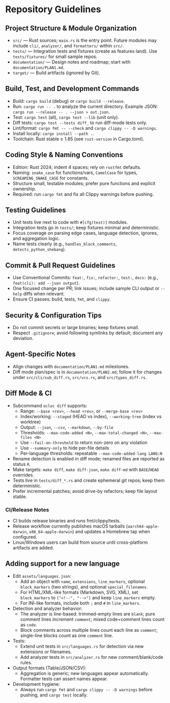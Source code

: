 # Repository Guidelines

## Project Structure & Module Organization

- `src/` — Rust sources; `main.rs` is the entry point. Future modules may include `cli/`, `analyzer/`, and `formatters/` within `src/`.
- `tests/` — Integration tests and fixtures (create as features land). Use `tests/fixtures/` for small sample repos.
- `documentation/` — Design notes and roadmap; start with `documentation/PLAN1.md`.
- `target/` — Build artifacts (ignored by Git).

## Build, Test, and Development Commands

- Build: `cargo build` (debug) or `cargo build --release`.
- Run: `cargo run -- .` to analyze the current directory. Example JSON: `cargo run --release -- . --json > out.json`.
- Test: `cargo test` (all), `cargo test --lib` (unit only).
- Diff tests: `cargo test --tests diff_` to run diff-mode tests only.
- Lint/format: `cargo fmt -- --check` and `cargo clippy -- -D warnings`.
- Install locally: `cargo install --path .`.
- Toolchain: Rust stable ≥ 1.85 (see `rust-version` in Cargo.toml).

## Coding Style & Naming Conventions

- Edition: Rust 2024; indent 4 spaces; rely on `rustfmt` defaults.
- Naming: `snake_case` for functions/vars, `CamelCase` for types, `SCREAMING_SNAKE_CASE` for constants.
- Structure small, testable modules; prefer pure functions and explicit ownership.
- Required: run `cargo fmt` and fix all Clippy warnings before pushing.

## Testing Guidelines

- Unit tests live next to code with `#[cfg(test)]` modules.
- Integration tests go in `tests/`; keep fixtures minimal and deterministic.
- Focus coverage on parsing edge cases, language detection, ignores, and aggregation logic.
- Name tests clearly (e.g., `handles_block_comments`, `detects_python_shebang`).

## Commit & Pull Request Guidelines

- Use Conventional Commits: `feat:`, `fix:`, `refactor:`, `test:`, `docs:` (e.g., `feat(cli): add --json output`).
- One focused change per PR; link issues; include sample CLI output or `--help` diffs when relevant.
- Ensure CI passes: build, tests, `fmt`, and `clippy`.

## Security & Configuration Tips

- Do not commit secrets or large binaries; keep fixtures small.
- Respect `.gitignore`; avoid following symlinks by default; document any deviation.

## Agent-Specific Notes

- Align changes with `documentation/PLAN1.md` milestones.
- Diff mode plan/spec is in `documentation/PLAN2.md`; follow it for changes under `src/cli/sub_diff.rs`, `src/vcs.rs`, and `src/types_diff.rs`.

## Diff Mode & CI

- Subcommand `ocloc diff` supports:
  - Range: `--base <rev>`, `--head <rev>`, or `--merge-base <rev>`
  - Index/working: `--staged` (HEAD vs index), `--working-tree` (index vs worktree)
  - Output: `--json`, `--csv`, `--markdown`, `--by-file`
  - Thresholds: `--max-code-added <N>`, `--max-total-changed <N>`, `--max-files <N>`
  - Use `--fail-on-threshold` to return non-zero on any violation
  - Use `--summary-only` to hide per-file details
  - Per-language thresholds: repeatable `--max-code-added-lang LANG:N`
- Rename detection is enabled in diff mode; renamed files are reported as status `R`.
- Make targets: `make diff`, `make diff-json`, `make diff-md` with `BASE`/`HEAD` overrides.
- Tests live in `tests/diff_*.rs` and create ephemeral git repos; keep them deterministic.
- Prefer incremental patches; avoid drive-by refactors; keep file layout stable.

### CI/Release Notes

- CI builds release binaries and runs fmt/clippy/tests.
- Release workflow currently publishes macOS tarballs (`aarch64-apple-darwin`, `x86_64-apple-darwin`) and updates a Homebrew tap when configured.
- Linux/Windows users can build from source until cross-platform artifacts are added.

## Adding support for a new language

- Edit `assets/languages.json`:
  - Add an object with `name`, `extensions`, `line_markers`, optional `block_markers` (two strings), and optional `special_filenames`.
  - For HTML/XML-like formats (Markdown, SVG, XML), set `block_markers` to `["<!--", "-->"]` and keep `line_markers` empty.
  - For INI-like formats, include both `;` and `#` in `line_markers`.
- Detection and analyzer behavior:
  - The analyzer is line-based: trimmed-empty lines are `blank`; pure comment lines increment `comment`; mixed code+comment lines count as `code`.
  - Block comments across multiple lines count each line as `comment`; single-line blocks count as one `comment` line.
- Tests:
  - Extend unit tests in `src/languages.rs` for detection via new extensions or filenames.
  - Add analyzer tests in `src/analyzer.rs` for new comment/blank/code rules.
- Output formats (Table/JSON/CSV):
  - Aggregation is generic; new languages appear automatically. Formatter tests can assert names appear.
- Development hygiene:
  - Always run `cargo fmt` and `cargo clippy -- -D warnings` before pushing, and `cargo test` locally.
